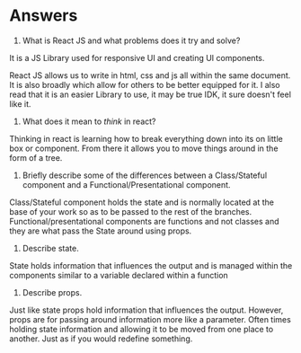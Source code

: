 # Answers

1.  What is React JS and what problems does it try and solve?

It is a JS Library used for responsive UI and creating UI components.

React JS allows us to write in html, css and js all within the same document. It is also broadly which allow for others to be better equipped for it. I also read that it is an easier Library to use, it may be true IDK, it sure doesn't feel like it.  

1.  What does it mean to _think_ in react?

Thinking in react is learning how to break everything down into its on little box or component. From there it allows you to move things around in the form of a tree.

1.  Briefly describe some of the differences between a Class/Stateful component and a Functional/Presentational component.

Class/Stateful component holds the state and is normally located at the base of your work so as to be passed to the rest of the branches. 
Functional/presentational components are functions and not classes and they are what pass the State around using props. 

1.  Describe state.

State holds information that influences the output and is managed within the components similar to a variable declared within a function

1.  Describe props.

Just like state props hold information that influences the output. However, props are for passing around information more like a parameter. Often times holding state information and allowing it to be moved from one place to another. Just as if you would redefine something.
